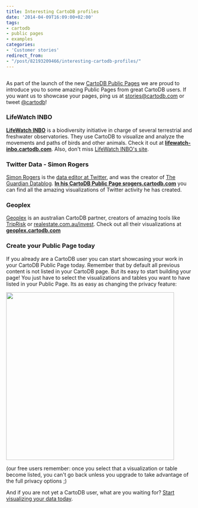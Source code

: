 ```yaml
---
title: Interesting CartoDB profiles
date: '2014-04-09T16:09:00+02:00'
tags:
- cartodb
- public pages
- examples
categories:
- 'Customer stories'
redirect_from:
- "/post/82193209466/interesting-cartodb-profiles/"
---
```


<img src="http://i.imgur.com/AdU7hx9.jpg" alt=""/>

As part of the launch of the new <a href="http://blog.cartodb.com/post/81486919763/new-public-pages-in-cartodb-discover-great-maps-and">CartoDB Public Pages</a> we are proud to introduce you to some amazing Public Pages from great CartoDB users. If you want us to showcase your pages, ping us at stories@cartodb.com or tweet <a href="http://twitter.com/cartodb">@cartodb</a>!

### LifeWatch INBO

**<a href="https://lifewatch-inbo.cartodb.com/">LifeWatch INBO</a>** is a biodiversity initiative in charge of several terrestrial and freshwater observatories. They use CartoDB to visualize and analyze the movements and paths of birds and other animals. Check it out at **<a href="https://lifewatch-inbo.cartodb.com/">lifewatch-inbo.cartodb.com</a>**. Also, don't miss <a href="http://lifewatch.inbo.be/blog/pages/about.html">LifeWatch INBO's site</a>.

### Twitter Data - Simon Rogers

<a href="http://simonrogers.net/">Simon Rogers</a> is the <a href="http://twitter.com/twitterdata">data editor at Twitter</a>, and was the creator of <a href="http://www.theguardian.com/data">The Guardian Datablog</a>. **<a href="http://srogers.cartodb.com">In his CartoDB Public Page srogers.cartodb.com</a>** you can find all the amazing visualizations of Twitter activity he has created.

### Geoplex

<a href="http://geoplex.com.au">Geoplex</a> is an australian CartoDB partner, creators of amazing tools like <a href="http://cartodb.com/case_studies/trip_risk">TripRisk</a> or <a href="http://cartodb.com/case_studies/realestate">realestate.com.au/invest</a>. Check out all their visualizations at **<a href="http://geoplex.cartodb.com">geoplex.cartodb.com</a>**

### Create your Public Page today

If you already are a CartoDB user you can start showcasing your work in your CartoDB Public Page today. Remember that by default all previous content is not listed in your CartoDB page. But its easy to start building your page! You just have to select the visualizations and tables you want to have listed in your Public Page. Its as easy as changing the privacy feature:

<img src="http://i.imgur.com/XuMA3KP.gif" widht="637" height="454"/>

(our free users remember: once you select that a visualization or table become listed, you can't go back unless you upgrade to take advantage of the full privacy options ;)

And if you are not yet a CartoDB user, what are you waiting for? <a href="http://cartodb.com">Start visualizing your data today</a>.

